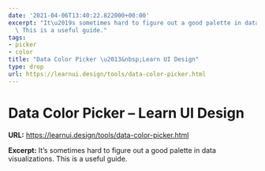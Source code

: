 ```yaml
---
date: '2021-04-06T13:40:22.822000+00:00'
excerpt: "It\u2019s sometimes hard to figure out a good palette in data visualizations.\
  \ This is a useful guide."
tags:
- picker
- color
title: "Data Color Picker \u2013&nbsp;Learn UI Design"
type: drop
url: https://learnui.design/tools/data-color-picker.html
---
```


# Data Color Picker –&nbsp;Learn UI Design

**URL:** https://learnui.design/tools/data-color-picker.html

**Excerpt:** It’s sometimes hard to figure out a good palette in data visualizations. This is a useful guide.
